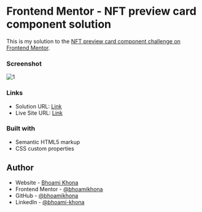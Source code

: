 # Frontend Mentor - NFT preview card component solution

This is my solution to the [NFT preview card component challenge on Frontend Mentor](https://www.frontendmentor.io/challenges/nft-preview-card-component-SbdUL_w0U).

### Screenshot

![1](https://user-images.githubusercontent.com/50435319/219865074-dbe00387-fd32-4f12-af06-effb4cd5a900.PNG)

### Links

- Solution URL: [Link]()
- Live Site URL: [Link]()

### Built with

- Semantic HTML5 markup
- CSS custom properties

## Author

- Website - [Bhoami Khona](https://bhoamikhona.github.io/bhoami-khona-website/)
- Frontend Mentor - [@bhoamikhona](https://www.frontendmentor.io/profile/bhoamikhona)
- GitHub - [@bhoamikhona](https://github.com/bhoamikhona)
- LinkedIn - [@bhoami-khona](https://www.linkedin.com/in/bhoami-khona/)
